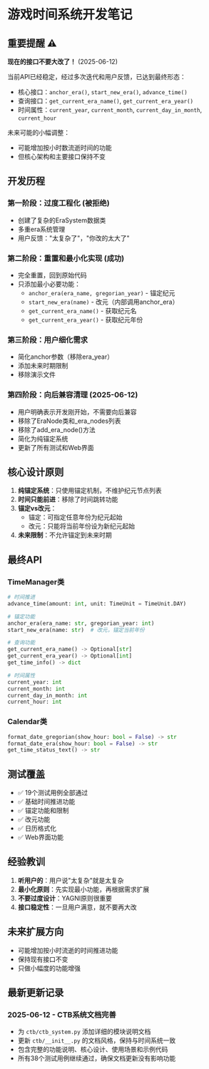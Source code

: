 # 游戏时间系统开发笔记

## 重要提醒 ⚠️

**现在的接口不要大改了！** (2025-06-12)

当前API已经稳定，经过多次迭代和用户反馈，已达到最终形态：
- 核心接口：`anchor_era()`, `start_new_era()`, `advance_time()`
- 查询接口：`get_current_era_name()`, `get_current_era_year()`
- 时间属性：`current_year`, `current_month`, `current_day_in_month`, `current_hour`

未来可能的小幅调整：
- 可能增加按小时数流逝时间的功能
- 但核心架构和主要接口保持不变

## 开发历程

### 第一阶段：过度工程化 (被拒绝)
- 创建了复杂的EraSystem数据类
- 多重era系统管理
- 用户反馈："太复杂了"，"你改的太大了"

### 第二阶段：重置和最小化实现 (成功)
- 完全重置，回到原始代码
- 只添加最小必要功能：
  - `anchor_era(era_name, gregorian_year)` - 锚定纪元
  - `start_new_era(name)` - 改元（内部调用anchor_era）
  - `get_current_era_name()` - 获取纪元名
  - `get_current_era_year()` - 获取纪元年份

### 第三阶段：用户细化需求
- 简化anchor参数（移除era_year）
- 添加未来时期限制
- 移除演示文件

### 第四阶段：向后兼容清理 (2025-06-12)
- 用户明确表示开发刚开始，不需要向后兼容
- 移除了EraNode类和_era_nodes列表
- 移除了add_era_node()方法
- 简化为纯锚定系统
- 更新了所有测试和Web界面

## 核心设计原则

1. **纯锚定系统**：只使用锚定机制，不维护纪元节点列表
2. **时间只能前进**：移除了时间跳转功能
3. **锚定vs改元**：
   - 锚定：可指定任意年份为纪元起始
   - 改元：只能将当前年份设为新纪元起始
4. **未来限制**：不允许锚定到未来时期

## 最终API

### TimeManager类
```python
# 时间推进
advance_time(amount: int, unit: TimeUnit = TimeUnit.DAY)

# 锚定功能
anchor_era(era_name: str, gregorian_year: int)
start_new_era(name: str)  # 改元，锚定当前年份

# 查询功能
get_current_era_name() -> Optional[str]
get_current_era_year() -> Optional[int]
get_time_info() -> dict

# 时间属性
current_year: int
current_month: int
current_day_in_month: int
current_hour: int
```

### Calendar类
```python
format_date_gregorian(show_hour: bool = False) -> str
format_date_era(show_hour: bool = False) -> str
get_time_status_text() -> str
```

## 测试覆盖

- ✅ 19个测试用例全部通过
- ✅ 基础时间推进功能
- ✅ 锚定功能和限制
- ✅ 改元功能
- ✅ 日历格式化
- ✅ Web界面功能

## 经验教训

1. **听用户的**：用户说"太复杂"就是太复杂
2. **最小化原则**：先实现最小功能，再根据需求扩展
3. **不要过度设计**：YAGNI原则很重要
4. **接口稳定性**：一旦用户满意，就不要再大改

## 未来扩展方向

- 可能增加按小时流逝的时间推进功能
- 保持现有接口不变
- 只做小幅度的功能增强

## 最新更新记录

### 2025-06-12 - CTB系统文档完善
- 为 `ctb/ctb_system.py` 添加详细的模块说明文档
- 更新 `ctb/__init__.py` 的文档风格，保持与时间系统一致
- 包含完整的功能说明、核心设计、使用场景和示例代码
- 所有38个测试用例继续通过，确保文档更新没有影响功能 
